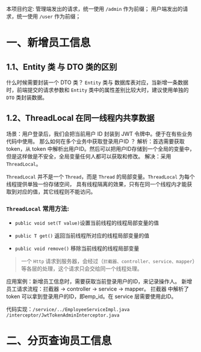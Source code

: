 本项目约定:
    管理端发出的请求，统一使用 `/admin` 作为前缀；
    用户端发出的请求，统一使用 `/user` 作为前缀；

# 一、新增员工信息

## 1.1、Entity 类 与 DTO 类的区别
什么时候需要封装一个 DTO 类？
`Entity` 类与 数据库表对应，当新增一条数据时，前端提交的请求参数和 `Entity` 类中的属性差别比较大时，建议使用单独的 `DTO` 类封装数据。

## 1.2、ThreadLocal 在同一线程内共享数据
场景：用户登录后，我们会把当前用户 ID 封装到 JWT 令牌中。便于在有些业务代码中使用。 那么如何在多个业务中获取登录用户ID ？
解析：首选需要获取 token，从 token 中解析出用户ID。然后可以把用户ID存储到一个全局的变量中，但是这样做是不安全，全局变量任何人都可以获取和修改。
解决：采用 `ThreadLocal`。

`ThreadLocal` 并不是一个 `Thread`，而是 `Thread` 的局部变量。`ThreadLocal` 为每个线程提供单独一份存储空间，
具有线程隔离的效果，只有在同一个线程内才能获取到对应的值，其它线程则不能访问。

### `ThreadLocal` 常用方法: 

* `public void set(T value)`设置当前线程的线程局部变量的值

* `public T get()` 返回当前线程所对应的线程局部变量的值

* `public void remove()`	移除当前线程的线程局部变量

> 一个 `Http` 请求到服务器，会经过（`拦截器、controller、service、mapper`）等各层的处理，这个请求只会交给同一个线程处理。 

应用案例：新增员工信息时，需要获取当前登录用户的ID，来记录操作人。
新增员工请求流程：拦截器 -> controller -> service -> mapper。
拦截器 中解析了 token 可以拿到登录用户的ID，即emp_id。在 service 层需要使用此ID。

代码实现：`/service/../EmployeeServiceImpl.java` `/interceptor/JwtTokenAdminInterceptor.java`


# 二、分页查询员工信息